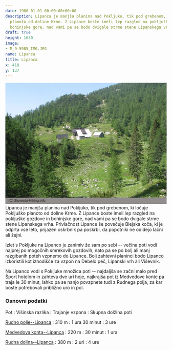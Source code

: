 ```yaml
---
date: 1900-01-01 00:00:00+00:00
description: Lipanca je manjša planina nad Pokljuko, tik pod grebenom, ki ločuje Pokljuško
  planoto od doline Krme. Z Lipance boste imeli lep razgled na pokljuške gozdove in
  bohinjske gore, nad vami pa se bodo dvigale strme stene Lipanskega vrha.
draft: true
height: 1630
image:
- M_9-5985_IMG.JPG
name: Lipanca
title: Lipanca
x: 418
y: 137
---
```

![](M_9-5985_IMG.JPG)Lipanca je manjša planina nad Pokljuko, tik pod grebenom, ki ločuje Pokljuško planoto od doline Krme. Z Lipance boste imeli lep razgled na pokljuške gozdove in bohinjske gore, nad vami pa se bodo dvigale strme stene Lipanskega vrha. Privlačnost Lipance še povečuje Blejska koča, ki je odprta vse leto, prijazen oskrbnik pa poskrbi, da popotniki ne odidejo lačni ali žejni.

Izlet s Pokljuke na Lipanco je zanimiv že sam po sebi -- večina poti vodi najprej po mogočnih smrekovih gozdovih, nato pa se po bolj ali manj razgibanih poteh vzpnemo do Lipance. Bolj zahtevni planinci bodo Lipanco izkoristili kot izhodišče za vzpon na Debelo peč, Lipanski vrh ali Viševnik.

Na Lipanco vodi s Pokljuke množica poti -- najdaljša se začni malo pred Šport hotelom in zahteva dve uri hoje, najkrajša pot iz Medvedove konte pa traja le 30 minut, lahko pa se nanjo povzpnete tudi z Rudnega polja, za kar boste potrebovali približno uro in pol.

### Osnovni podatki

Pot
:   Višinska razlika
:   Trajanje vzpona
:   Skupna dolžina poti

[Rudno polje--Lipanca](index.asp?pfx=RP)
:   310 m
:   1 ura 30 minut
:   3 ure

[Medvedova konta--Lipanca](index.asp?pfx=MK)
:   220 m
:   30 minut
:   1 ura

[Rudna dolina--Lipanca](index.asp?pfx=JV)
:   380 m
:   2 uri
:   4 ure
